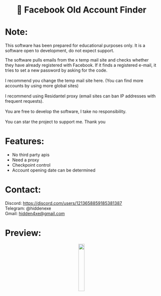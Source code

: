 <div align="center">
  <h1>📘 Facebook Old Account Finder</h1>
</div>

# Note:

This software has been prepared for educational purposes only.
It is a software open to development, do not expect support.

The software pulls emails from the x temp mail site and checks whether they have already registered with Facebook. If it finds a registered e-mail, it tries to set a new password by asking for the code.
<br><br>
I recommend you change the temp mail site here. (You can find more accounts by using more global sites)
<br><br>
I recommend using Residantel proxy (email sites can ban IP addresses with frequent requests).
<br><br>
You are free to develop the software, I take no responsibility.
<br><br>
You can star the project to support me. Thank you
 
# Features:

- No third party apis
- Need a proxy
- Checkpoint control
- Account opening date can be determined
 
# Contact:

Discord: https://discord.com/users/1213658859185381387
<br>
Telegram: @hiddenexe
<br>
Gmail: hidden4xe@gmail.com
 
# Preview:

<div align="center">
      <a href="https://www.youtube.com/watch?v=AhHtWJ4pYeA">
         <img src="https://png.pngtree.com/png-vector/20221018/ourmid/pngtree-youtube-social-media-round-icon-png-image_6315993.png" style="width:20%;">
      </a>
</div>


